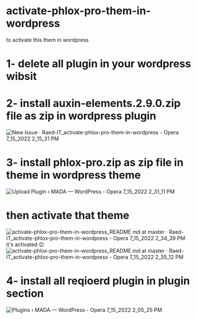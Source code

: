 # activate-phlox-pro-them-in-wordpress
to activate this them in wordpress 
# 1- delete all plugin in your wordpress wibsit 
# 2- install auxin-elements.2.9.0.zip file as zip in wordpress plugin  
![New Issue · Raed-IT_activate-phlox-pro-them-in-wordpress - Opera 7_15_2022 2_15_31 PM](https://user-images.githubusercontent.com/101429551/179213591-4472735a-1c03-445d-a638-8562438b74f0.png)
# 3- install phlox-pro.zip as zip file in theme in wordpress theme
![Upload Plugin ‹ MADA — WordPress - Opera 7_15_2022 2_31_11 PM](https://user-images.githubusercontent.com/101429551/179215311-e265ab8b-63e7-4bd5-8fb5-c1882136ec35.png)
# then activate that theme 
![activate-phlox-pro-them-in-wordpress_README md at master · Raed-IT_activate-phlox-pro-them-in-wordpress - Opera 7_15_2022 2_34_39 PM](https://user-images.githubusercontent.com/101429551/179215888-670388b5-09d2-48d4-b9de-4a2bb7ed53c0.png)
it's activated 😉
![activate-phlox-pro-them-in-wordpress_README md at master · Raed-IT_activate-phlox-pro-them-in-wordpress - Opera 7_15_2022 2_35_12 PM](https://user-images.githubusercontent.com/101429551/179216194-9b322852-caf6-4c07-8dff-618d9811beac.png)


# 4- install all reqioerd plugin in plugin section 
![Plugins ‹ MADA — WordPress - Opera 7_15_2022 2_05_25 PM](https://user-images.githubusercontent.com/101429551/179212156-564b7ea3-cb56-467e-84ac-c0fb1f8193ca.png)
